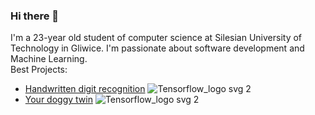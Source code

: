 ### Hi there 👋

<!--
**xretinx/xretinx** is a ✨ _special_ ✨ repository because its `README.md` (this file) appears on your GitHub profile.

Here are some ideas to get you started:

- 🔭 I’m currently working on ...
- 🌱 I’m currently learning ...
- 👯 I’m looking to collaborate on ...
- 🤔 I’m looking for help with ...
- 💬 Ask me about ...
- 📫 How to reach me: ...
- 😄 Pronouns: ...
- ⚡ Fun fact: ...
-->
I'm a 23-year old student of computer science at Silesian University of Technology in Gliwice. I'm passionate about software development and Machine Learning.<br>
Best Projects:
- [Handwritten digit recognition](https://github.com/xretinx/CNN-Digit-Recognition) ![Tensorflow_logo svg 2](https://github.com/xretinx/xretinx/assets/79771143/b704c6a0-8425-437b-b40e-bc32431657c0)
- [Your doggy twin](https://github.com/xretinx/IO-blizniaki) ![Tensorflow_logo svg 2](https://github.com/xretinx/xretinx/assets/79771143/b704c6a0-8425-437b-b40e-bc32431657c0)
<!---
### 💻 Skills <br>
👉C++<br>
👉JavaScript<br>
👉CSS<br>
👉HTML<br>
👉Python<br>
👉SQL<br>

### 🧠 Learning<br>
👉Flask<br>
👉C#<br>
👉React<br>
--->
